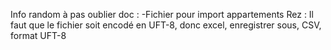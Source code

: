 Info random à pas oublier doc :
-Fichier pour import appartements Rez : Il faut que le fichier soit encodé en UFT-8, donc excel, enregistrer sous, CSV, format UFT-8

